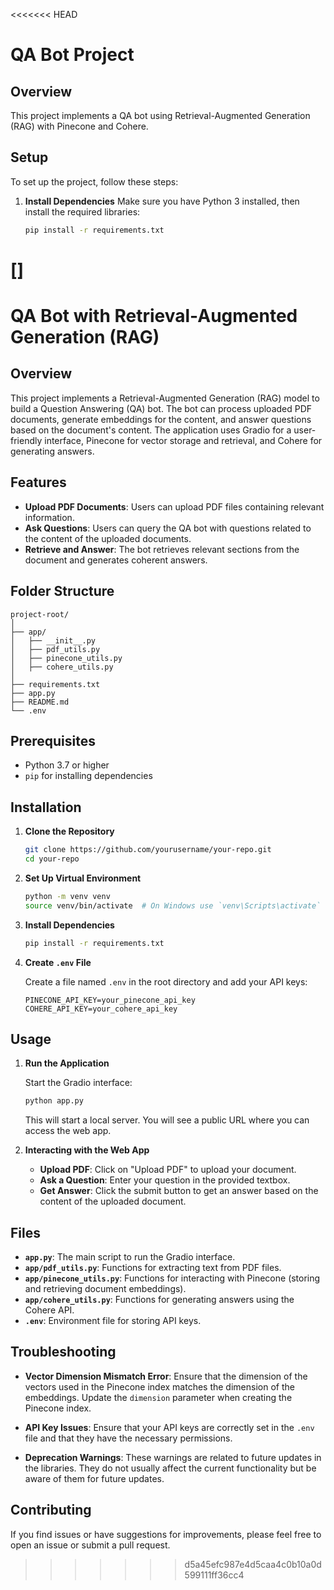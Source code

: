 <<<<<<< HEAD
# QA Bot Project

## Overview
This project implements a QA bot using Retrieval-Augmented Generation (RAG) with Pinecone and Cohere.

## Setup
To set up the project, follow these steps:

1. **Install Dependencies**
   Make sure you have Python 3 installed, then install the required libraries:
   ```bash
   pip install -r requirements.txt

[]
=======
# QA Bot with Retrieval-Augmented Generation (RAG)

## Overview

This project implements a Retrieval-Augmented Generation (RAG) model to build a Question Answering (QA) bot. The bot can process uploaded PDF documents, generate embeddings for the content, and answer questions based on the document's content. The application uses Gradio for a user-friendly interface, Pinecone for vector storage and retrieval, and Cohere for generating answers.

## Features

- **Upload PDF Documents**: Users can upload PDF files containing relevant information.
- **Ask Questions**: Users can query the QA bot with questions related to the content of the uploaded documents.
- **Retrieve and Answer**: The bot retrieves relevant sections from the document and generates coherent answers.

## Folder Structure

```
project-root/
│
├── app/
│   ├── __init__.py
│   ├── pdf_utils.py
│   ├── pinecone_utils.py
│   ├── cohere_utils.py
│
├── requirements.txt
├── app.py
├── README.md
└── .env
```

## Prerequisites

- Python 3.7 or higher
- `pip` for installing dependencies

## Installation

1. **Clone the Repository**

   ```bash
   git clone https://github.com/yourusername/your-repo.git
   cd your-repo
   ```

2. **Set Up Virtual Environment**

   ```bash
   python -m venv venv
   source venv/bin/activate  # On Windows use `venv\Scripts\activate`
   ```

3. **Install Dependencies**

   ```bash
   pip install -r requirements.txt
   ```

4. **Create `.env` File**

   Create a file named `.env` in the root directory and add your API keys:

   ```env
   PINECONE_API_KEY=your_pinecone_api_key
   COHERE_API_KEY=your_cohere_api_key
   ```

## Usage

1. **Run the Application**

   Start the Gradio interface:

   ```bash
   python app.py
   ```

   This will start a local server. You will see a public URL where you can access the web app.

2. **Interacting with the Web App**

   - **Upload PDF**: Click on "Upload PDF" to upload your document.
   - **Ask a Question**: Enter your question in the provided textbox.
   - **Get Answer**: Click the submit button to get an answer based on the content of the uploaded document.

## Files

- **`app.py`**: The main script to run the Gradio interface.
- **`app/pdf_utils.py`**: Functions for extracting text from PDF files.
- **`app/pinecone_utils.py`**: Functions for interacting with Pinecone (storing and retrieving document embeddings).
- **`app/cohere_utils.py`**: Functions for generating answers using the Cohere API.
- **`.env`**: Environment file for storing API keys.

## Troubleshooting

- **Vector Dimension Mismatch Error**:
  Ensure that the dimension of the vectors used in the Pinecone index matches the dimension of the embeddings. Update the `dimension` parameter when creating the Pinecone index.

- **API Key Issues**:
  Ensure that your API keys are correctly set in the `.env` file and that they have the necessary permissions.

- **Deprecation Warnings**:
  These warnings are related to future updates in the libraries. They do not usually affect the current functionality but be aware of them for future updates.

## Contributing

If you find issues or have suggestions for improvements, please feel free to open an issue or submit a pull request.
>>>>>>> d5a45efc987e4d5caa4c0b10a0d599111ff36cc4
